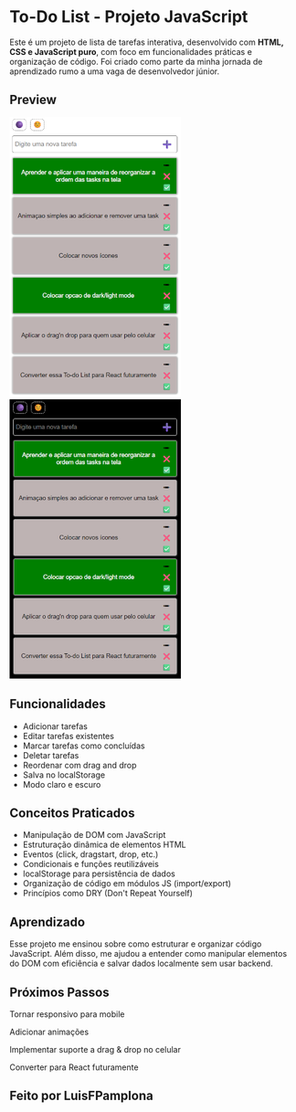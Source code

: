 # To-Do List - Projeto JavaScript

Este é um projeto de lista de tarefas interativa, desenvolvido com **HTML, CSS e JavaScript puro**, com foco em funcionalidades práticas e organização de código. Foi criado como parte da minha jornada de aprendizado rumo a uma vaga de desenvolvedor júnior.

## Preview

![to-do-preview-lightmode](to-do-preview/lightmode300.png)
![to-do-preview-darkmode](to-do-preview/darkmode300.png)


## Funcionalidades

- Adicionar tarefas
- Editar tarefas existentes
- Marcar tarefas como concluídas
- Deletar tarefas
- Reordenar com drag and drop
- Salva no localStorage
- Modo claro e escuro

## Conceitos Praticados

- Manipulação de DOM com JavaScript
- Estruturação dinâmica de elementos HTML
- Eventos (click, dragstart, drop, etc.)
- Condicionais e funções reutilizáveis
- localStorage para persistência de dados
- Organização de código em módulos JS (import/export)
- Princípios como DRY (Don't Repeat Yourself)


## Aprendizado

Esse projeto me ensinou sobre como estruturar e organizar código JavaScript. Além disso, me ajudou a entender como manipular elementos do DOM com eficiência e salvar dados localmente sem usar backend.

## Próximos Passos

Tornar responsivo para mobile

Adicionar animações

Implementar suporte a drag & drop no celular

Converter para React futuramente


## Feito por LuisFPamplona

